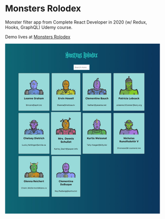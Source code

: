 # Monsters Rolodex

Monster filter app from Complete React Developer in 2020 (w/ Redux, Hooks, GraphQL) Udemy course.

Demo lives at [Monsters Rolodex](http://marina-ferrreira.github.io/monsters-rolodex)

![Monsters Rolodex - React App](./monsters-rolodex.jpg)
